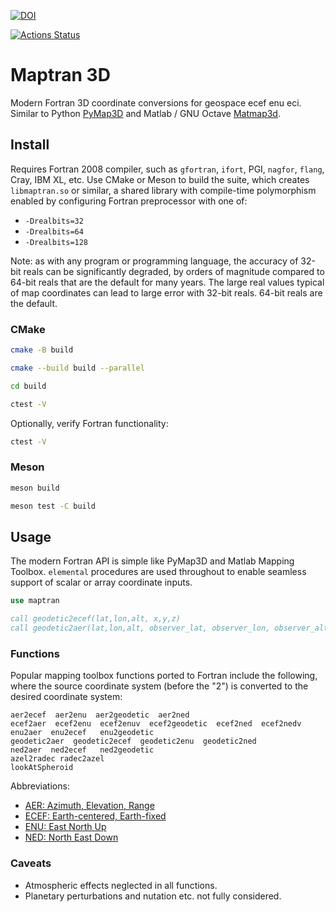 [![DOI](https://zenodo.org/badge/144193557.svg)](https://zenodo.org/badge/latestdoi/144193557)

[![Actions Status](https://github.com/scivision/maptran3d/workflows/ci/badge.svg)](https://github.com/scivision/maptran3d/actions)


# Maptran 3D
Modern Fortran 3D coordinate conversions for geospace ecef enu eci.
Similar to Python
[PyMap3D](https://github.com/scivision/pymap3d)
and Matlab / GNU Octave
[Matmap3d](https://github.com/scivision/matmap3d).

## Install

Requires Fortran 2008 compiler, such as `gfortran`, `ifort`, PGI, `nagfor`, `flang`, Cray, IBM XL, etc.
Use CMake or Meson to build the suite, which creates `libmaptran.so` or similar, a shared library with compile-time polymorphism enabled by configuring Fortran preprocessor with one of:

* `-Drealbits=32`
* `-Drealbits=64`
* `-Drealbits=128`

Note: as with any program or programming language, the accuracy of 32-bit reals can be significantly degraded, by orders of magnitude compared to 64-bit reals that are the default for many years.
The large real values typical of map coordinates can lead to large error with 32-bit reals.
64-bit reals are the default.

### CMake

```sh
cmake -B build

cmake --build build --parallel

cd build

ctest -V
```

Optionally, verify Fortran functionality:
```sh
ctest -V
```

### Meson

```sh
meson build

meson test -C build
```



## Usage

The modern Fortran API is simple like PyMap3D and Matlab Mapping Toolbox.
`elemental` procedures are used throughout to enable seamless support of scalar or array coordinate inputs.

```fortran
use maptran

call geodetic2ecef(lat,lon,alt, x,y,z)
call geodetic2aer(lat,lon,alt, observer_lat, observer_lon, observer_alt)
```

### Functions

Popular mapping toolbox functions ported to Fortran include the
following, where the source coordinate system (before the "2") is
converted to the desired coordinate system:
```
aer2ecef  aer2enu  aer2geodetic  aer2ned
ecef2aer  ecef2enu  ecef2enuv  ecef2geodetic  ecef2ned  ecef2nedv
enu2aer  enu2ecef   enu2geodetic
geodetic2aer  geodetic2ecef  geodetic2enu  geodetic2ned
ned2aer  ned2ecef   ned2geodetic
azel2radec radec2azel
lookAtSpheroid
```

Abbreviations:

-   [AER: Azimuth, Elevation, Range](https://en.wikipedia.org/wiki/Spherical_coordinate_system)
-   [ECEF: Earth-centered, Earth-fixed](https://en.wikipedia.org/wiki/ECEF)
-   [ENU: East North Up](https://en.wikipedia.org/wiki/Axes_conventions#Ground_reference_frames:_ENU_and_NED)
-   [NED: North East Down](https://en.wikipedia.org/wiki/North_east_down)

### Caveats

* Atmospheric effects neglected in all functions.
* Planetary perturbations and nutation etc. not fully considered.

